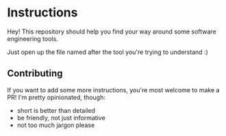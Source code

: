 # Instructions

Hey! This repository should help you find your way around some software engineering tools.

Just open up the file named after the tool you're trying to understand :)

## Contributing

If you want to add some more instructions, you're most welcome to make a PR! I'm pretty opinionated, though:

- short is better than detailed
- be friendly, not just informative
- not too much jargon please
